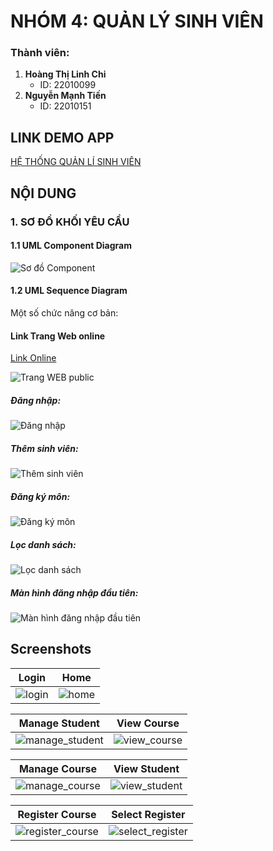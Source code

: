 # NHÓM 4: QUẢN LÝ SINH VIÊN 
### Thành viên: 
1. **Hoàng Thị Linh Chi**
   - ID: 22010099
2. **Nguyễn Mạnh Tiến**
   - ID: 22010151

## LINK DEMO APP
[HỆ THỐNG QUẢN LÍ SINH VIÊN](https://www.youtube.com/watch?v=KtgPDJPSkQs)

## NỘI DUNG
### 1. SƠ ĐỒ KHỐI YÊU CẦU
#### 1.1 UML Component Diagram
![Sơ đồ Component](image/sơ%20đồ.jpg)

#### 1.2 UML Sequence Diagram
Một số chức năng cơ bản:

#### Link Trang Web online
[Link Online](https://turbo-space-dollop-x5wrp46456p29vqp-8080.app.github.dev/students/1/courses)

![Trang WEB public](image/Tien_Chi.png)

##### Đăng nhập:
![Đăng nhập](image/login.jpg)

##### Thêm sinh viên:
![Thêm sinh viên](image/add%20sinh%20viên.jpg)

##### Đăng ký môn:
![Đăng ký môn](image/đăng%20kí%20môn.jpg)

##### Lọc danh sách:
![Lọc danh sách](image/lọc%20danh%20sách.jpg)

##### Màn hình đăng nhập đầu tiên:
![Màn hình đăng nhập đầu tiên ](image/View_Login.png)

## Screenshots

| Login  |  Home
|:-:|:-:|
| ![login](image/Loginapp.png) | ![home](image/Home.png) |

| Manage Student  |  View Course
|:-:|:-:|
| ![manage_student](image/Manage_student.png) | ![view_course](image/View_course.png) |

| Manage Course  |  View Student
|:-:|:-:|
| ![manage_course](image/Manage_course.png) | ![view_student](image/View_student.png) |

| Register Course  |  Select Register
|:-:|:-:|
| ![register_course](image/Register_course.png) | ![select_register](image/Select_register.png) |
